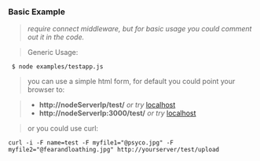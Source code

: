 ### Basic Example

> *require connect middleware, but for basic usage you could comment out it in the code.*

>Generic Usage:


     $ node examples/testapp.js


>you can use a simple html form, for default you could point your browser to:

> - **http://nodeServerIp/test/**   *or try* [localhost](http://localhost:3000/test/)        
> - **http://nodeServerIp:3000/test/**  *or try* [localhost](http://localhost:3000/test/) 


>or you could use curl:

    curl -i -F name=test -F myfile1="@psyco.jpg" -F myfile2="@fearandloathing.jpg" http://yourserver/test/upload
    


